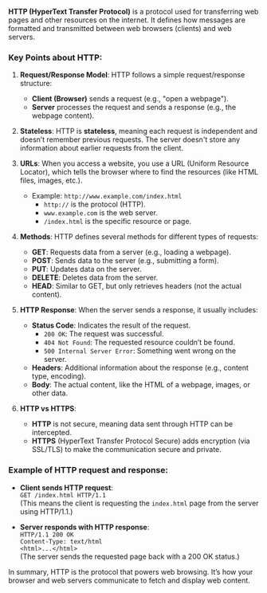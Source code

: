 **HTTP (HyperText Transfer Protocol)** is a protocol used for transferring web pages and other resources on the internet. It defines how messages are formatted and transmitted between web browsers (clients) and web servers.

### Key Points about HTTP:
1. **Request/Response Model**: HTTP follows a simple request/response structure:
   - **Client (Browser)** sends a request (e.g., "open a webpage").
   - **Server** processes the request and sends a response (e.g., the webpage content).

2. **Stateless**: HTTP is **stateless**, meaning each request is independent and doesn’t remember previous requests. The server doesn't store any information about earlier requests from the client. 

3. **URLs**: When you access a website, you use a URL (Uniform Resource Locator), which tells the browser where to find the resources (like HTML files, images, etc.).

   - Example: `http://www.example.com/index.html`
     - `http://` is the protocol (HTTP).
     - `www.example.com` is the web server.
     - `/index.html` is the specific resource or page.

4. **Methods**: HTTP defines several methods for different types of requests:
   - **GET**: Requests data from a server (e.g., loading a webpage).
   - **POST**: Sends data to the server (e.g., submitting a form).
   - **PUT**: Updates data on the server.
   - **DELETE**: Deletes data from the server.
   - **HEAD**: Similar to GET, but only retrieves headers (not the actual content).

5. **HTTP Response**: When the server sends a response, it usually includes:
   - **Status Code**: Indicates the result of the request.
     - `200 OK`: The request was successful.
     - `404 Not Found`: The requested resource couldn’t be found.
     - `500 Internal Server Error`: Something went wrong on the server.
   - **Headers**: Additional information about the response (e.g., content type, encoding).
   - **Body**: The actual content, like the HTML of a webpage, images, or other data.

6. **HTTP vs HTTPS**: 
   - **HTTP** is not secure, meaning data sent through HTTP can be intercepted.
   - **HTTPS** (HyperText Transfer Protocol Secure) adds encryption (via SSL/TLS) to make the communication secure and private.

### Example of HTTP request and response:
- **Client sends HTTP request**:  
  `GET /index.html HTTP/1.1`  
  (This means the client is requesting the `index.html` page from the server using HTTP/1.1.)
  
- **Server responds with HTTP response**:  
  `HTTP/1.1 200 OK`  
  `Content-Type: text/html`  
  `<html>...</html>`  
  (The server sends the requested page back with a 200 OK status.)

In summary, HTTP is the protocol that powers web browsing. It’s how your browser and web servers communicate to fetch and display web content.
